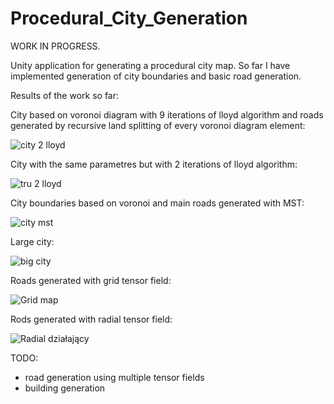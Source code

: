 # Procedural_City_Generation

WORK IN PROGRESS.

Unity application for generating a procedural city map.
So far I have implemented generation of city boundaries and basic road generation.

Results of the work so far:

City based on voronoi diagram with 9 iterations of lloyd algorithm and roads generated by recursive land splitting of every voronoi diagram element:

![city 2 lloyd](https://user-images.githubusercontent.com/73691017/170682444-f1962a05-d62d-4696-aff7-6197fd3cfccd.png)

City with the same parametres but with 2 iterations of lloyd algorithm:

![tru 2 lloyd](https://user-images.githubusercontent.com/73691017/170682043-bebbfad7-fe6d-4a63-994a-97751fc79f49.png)

City boundaries based on voronoi and main roads generated with MST:

![city mst](https://user-images.githubusercontent.com/73691017/170682209-3c94e926-feb6-4e69-b670-8bd2b4cd3274.png)

Large city:

![big city](https://user-images.githubusercontent.com/73691017/170682301-08c41c3c-b229-4dc2-afb4-78da4cad50cf.png)

Roads generated with grid tensor field:

![Grid map](https://user-images.githubusercontent.com/73691017/171997609-5d5b92cc-5e27-437e-816f-f61dfae98298.png)

Rods generated with radial tensor field:

![Radial działający](https://user-images.githubusercontent.com/73691017/171997624-a09ed1cd-f273-4677-8203-a758ee8998aa.png)

TODO:
- road generation using multiple tensor fields
- building generation
